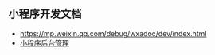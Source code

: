 
## 小程序开发文档

- https://mp.weixin.qq.com/debug/wxadoc/dev/index.html
- [小程序后台管理](https://mp.weixin.qq.com/wxopen/devprofile?action=get_profile&token=2075618622&lang=zh_CN)